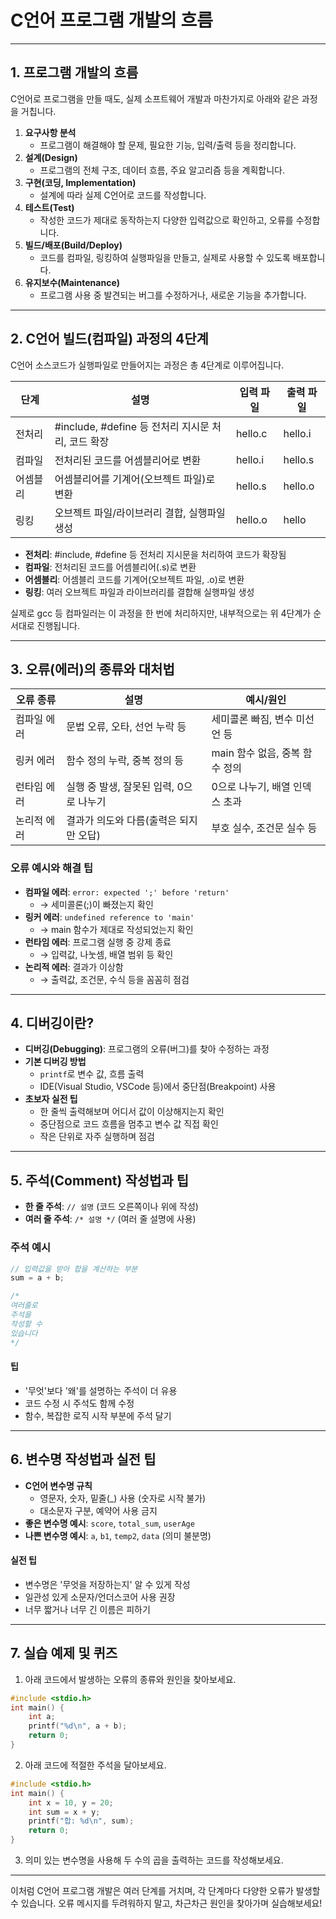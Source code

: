 # C언어 프로그램 개발의 흐름

---

## 1. 프로그램 개발의 흐름

C언어로 프로그램을 만들 때도, 실제 소프트웨어 개발과 마찬가지로 아래와 같은 과정을 거칩니다.

1. **요구사항 분석**
   - 프로그램이 해결해야 할 문제, 필요한 기능, 입력/출력 등을 정리합니다.
2. **설계(Design)**
   - 프로그램의 전체 구조, 데이터 흐름, 주요 알고리즘 등을 계획합니다.
3. **구현(코딩, Implementation)**
   - 설계에 따라 실제 C언어로 코드를 작성합니다.
4. **테스트(Test)**
   - 작성한 코드가 제대로 동작하는지 다양한 입력값으로 확인하고, 오류를 수정합니다.
5. **빌드/배포(Build/Deploy)**
   - 코드를 컴파일, 링킹하여 실행파일을 만들고, 실제로 사용할 수 있도록 배포합니다.
6. **유지보수(Maintenance)**
   - 프로그램 사용 중 발견되는 버그를 수정하거나, 새로운 기능을 추가합니다.

---

## 2. C언어 빌드(컴파일) 과정의 4단계

C언어 소스코드가 실행파일로 만들어지는 과정은 총 4단계로 이루어집니다.

| 단계         | 설명                                         | 입력 파일      | 출력 파일      |
|--------------|----------------------------------------------|---------------|---------------|
| 전처리       | #include, #define 등 전처리 지시문 처리, 코드 확장 | hello.c       | hello.i       |
| 컴파일       | 전처리된 코드를 어셈블리어로 변환                | hello.i       | hello.s       |
| 어셈블리     | 어셈블리어를 기계어(오브젝트 파일)로 변환        | hello.s       | hello.o       |
| 링킹         | 오브젝트 파일/라이브러리 결합, 실행파일 생성     | hello.o       | hello         |

- **전처리**: #include, #define 등 전처리 지시문을 처리하여 코드가 확장됨
- **컴파일**: 전처리된 코드를 어셈블리어(.s)로 변환
- **어셈블리**: 어셈블리 코드를 기계어(오브젝트 파일, .o)로 변환
- **링킹**: 여러 오브젝트 파일과 라이브러리를 결합해 실행파일 생성

실제로 gcc 등 컴파일러는 이 과정을 한 번에 처리하지만, 내부적으로는 위 4단계가 순서대로 진행됩니다.

---

## 3. 오류(에러)의 종류와 대처법

| 오류 종류        | 설명                                   | 예시/원인                        |
|------------------|----------------------------------------|----------------------------------|
| 컴파일 에러      | 문법 오류, 오타, 선언 누락 등           | 세미콜론 빠짐, 변수 미선언 등     |
| 링커 에러        | 함수 정의 누락, 중복 정의 등            | main 함수 없음, 중복 함수 정의    |
| 런타임 에러      | 실행 중 발생, 잘못된 입력, 0으로 나누기  | 0으로 나누기, 배열 인덱스 초과    |
| 논리적 에러      | 결과가 의도와 다름(출력은 되지만 오답)   | 부호 실수, 조건문 실수 등         |

### 오류 예시와 해결 팁
- **컴파일 에러**: `error: expected ';' before 'return'`
  - → 세미콜론(;)이 빠졌는지 확인
- **링커 에러**: `undefined reference to 'main'`
  - → main 함수가 제대로 작성되었는지 확인
- **런타임 에러**: 프로그램 실행 중 강제 종료
  - → 입력값, 나눗셈, 배열 범위 등 확인
- **논리적 에러**: 결과가 이상함
  - → 출력값, 조건문, 수식 등을 꼼꼼히 점검

---

## 4. 디버깅이란?

- **디버깅(Debugging)**: 프로그램의 오류(버그)를 찾아 수정하는 과정
- **기본 디버깅 방법**
  - `printf`로 변수 값, 흐름 출력
  - IDE(Visual Studio, VSCode 등)에서 중단점(Breakpoint) 사용
- **초보자 실전 팁**
  - 한 줄씩 출력해보며 어디서 값이 이상해지는지 확인
  - 중단점으로 코드 흐름을 멈추고 변수 값 직접 확인
  - 작은 단위로 자주 실행하며 점검

---

## 5. 주석(Comment) 작성법과 팁

- **한 줄 주석**: `// 설명` (코드 오른쪽이나 위에 작성)
- **여러 줄 주석**: `/* 설명 */` (여러 줄 설명에 사용)

### 주석 예시
```c
// 입력값을 받아 합을 계산하는 부분
sum = a + b;

/*
여러줄로
주석을
작성할 수 
있습니다
*/
```

#### 팁
- '무엇'보다 '왜'를 설명하는 주석이 더 유용
- 코드 수정 시 주석도 함께 수정
- 함수, 복잡한 로직 시작 부분에 주석 달기

---

## 6. 변수명 작성법과 실전 팁

- **C언어 변수명 규칙**
  - 영문자, 숫자, 밑줄(_) 사용 (숫자로 시작 불가)
  - 대소문자 구분, 예약어 사용 금지
- **좋은 변수명 예시**: `score`, `total_sum`, `userAge`
- **나쁜 변수명 예시**: `a`, `b1`, `temp2`, `data` (의미 불분명)

#### 실전 팁
- 변수명은 '무엇을 저장하는지' 알 수 있게 작성
- 일관성 있게 소문자/언더스코어 사용 권장
- 너무 짧거나 너무 긴 이름은 피하기

---

## 7. 실습 예제 및 퀴즈

1. 아래 코드에서 발생하는 오류의 종류와 원인을 찾아보세요.
```c
#include <stdio.h>
int main() {
    int a;
    printf("%d\n", a + b);
    return 0;
}
```
2. 아래 코드에 적절한 주석을 달아보세요.
```c
#include <stdio.h>
int main() {
    int x = 10, y = 20;
    int sum = x + y;
    printf("합: %d\n", sum);
    return 0;
}
```
3. 의미 있는 변수명을 사용해 두 수의 곱을 출력하는 코드를 작성해보세요.

---

이처럼 C언어 프로그램 개발은 여러 단계를 거치며, 각 단계마다 다양한 오류가 발생할 수 있습니다. 오류 메시지를 두려워하지 말고, 차근차근 원인을 찾아가며 실습해보세요!
